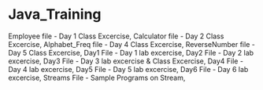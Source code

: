 # Java_Training

Employee file - Day 1 Class Excercise,
Calculator file - Day 2 Class Excercise,
Alphabet_Freq file - Day 4 Class Excercise,
ReverseNumber file - Day 5 Class Excercise,
Day1 File - Day 1 lab excercise,
Day2 File - Day 2 lab excercise,
Day3 File - Day 3 lab excercise & Class Excercise,
Day4 File - Day 4 lab excercise,
Day5 File - Day 5 lab excercise,
Day6 File - Day 6 lab excercise,
Streams File - Sample Programs on Stream,

